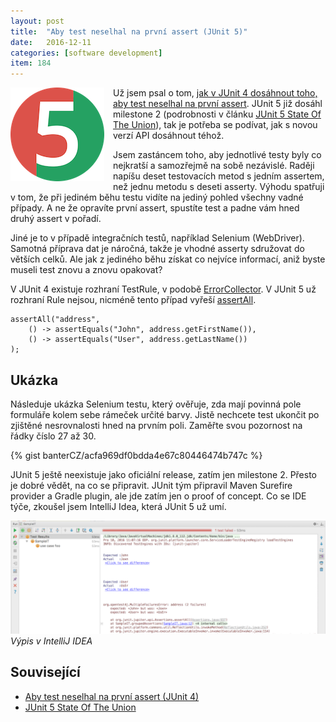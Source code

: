 ```yaml
---
layout: post
title:  "Aby test neselhal na první­ assert (JUnit 5)"
date:   2016-12-11
categories: [software development]
item: 184
---
```

<div style="float: left; margin: 0 1em 1em 0; text-align: center;"><img src="/assets/2016-12-11/20161211-junit5-logo_small.png"/></div>Už jsem psal o 
tom, <a href="/item/148">jak v JUnit 4 dosáhnout toho, aby test neselhal na první assert</a>. JUnit 5 již dosáhl milestone 2 (podrobnosti v článku <a href="https://www.sitepoint.com/junit-5-state-of-the-union">JUnit 5 State Of The Union</a>), tak je potřeba se podívat, jak s novou verzí API dosáhnout téhož.

Jsem zastáncem toho, aby jednotlivé testy byly co nejkratší a samozřejmě na sobě nezávislé. Raději napíšu deset testovacích metod s jedním assertem, než jednu metodu s deseti asserty. Výhodu spatřuji v tom, že při jediném běhu testu vidíte na jediný pohled všechny vadné případy. A ne že opravíte první assert, spustíte test a padne vám hned druhý assert v pořadí. 

Jiné je to v případě integračních testů, například Selenium (WebDriver). Samotná příprava dat je náročná, takže je vhodné asserty sdružovat do větších celků. Ale jak z jediného běhu získat co nejvíce informací, aniž byste museli test znovu a znovu opakovat?
<!--more-->

V JUnit 4 existuje rozhraní TestRule, v podobě <a href="http://junit.org/javadoc/4.9/org/junit/rules/ErrorCollector.html">ErrorCollector</a>. V JUnit 5 už rozhraní Rule nejsou, nicméně tento případ vyřeší <a href="http://junit.org/junit5/docs/current/api/org/junit/jupiter/api/Assertions.html#assertAll-java.lang.String-org.junit.jupiter.api.function.Executable...-">assertAll</a>.

    assertAll("address",
        () -> assertEquals("John", address.getFirstName()),
        () -> assertEquals("User", address.getLastName())
    );

Ukázka
------
Následuje ukázka Selenium testu, který ověřuje, zda mají povinná pole formuláře kolem sebe rámeček určité barvy. Jistě nechcete test ukončit po zjištěné nesrovnalosti hned na prvním poli. Zaměřte svou pozornost na řádky číslo 27 až 30.

{% gist banterCZ/acfa969df0bdda4e67c80446474b747c %}

JUnit 5 ještě neexistuje jako oficiální release, zatím jen milestone 2. Přesto je dobré vědět, na co se připravit. JUnit tým připravil Maven Surefire provider a Gradle plugin, ale jde zatím jen o proof of concept. Co se IDE týče, zkoušel jsem IntelliJ Idea, která JUnit 5 už umí.

![](/assets/2016-12-11/20161211-IntelliJIdeaJUnit5.png)
_Výpis v IntelliJ IDEA_

Související
------

* <a href="/item/148">Aby test neselhal na první assert (JUnit 4)</a>
* <a href="https://www.sitepoint.com/junit-5-state-of-the-union">JUnit 5 State Of The Union</a>